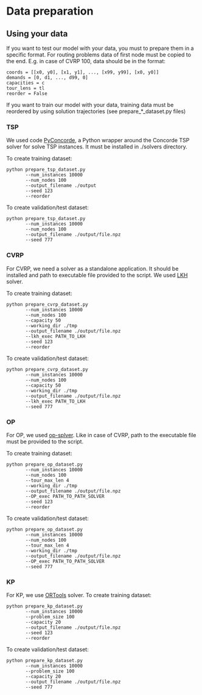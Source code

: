 # Data preparation

## Using your data 
If you want to test our model with your data, you must to prepare them in a specific format.
For routing problems data of first node must be copied to the end. E.g. in case of CVRP 100, data should be in the format:

```
coords = [[x0, y0], [x1, y1], ..., [x99, y99], [x0, y0]]
demands = [0, d1, ..., d99, 0]
capacities = c
tour_lens = tl
reorder = False 
```

If you want to train our model with your data, training data must be reordered by using solution trajectories (see prepare_*_dataset.py files)  

### TSP

We used code [PyConcorde](https://github.com/jvkersch/pyconcorde), a Python wrapper around the Concorde TSP solver for solve TSP instances. 
It must be installed in ./solvers directory.

To create training dataset: 
```
python prepare_tsp_dataset.py 
       --num_instances 10000
       --num_nodes 100
       --output_filename ./output
       --seed 123
       --reorder
```

To create validation/test dataset: 
```
python prepare_tsp_dataset.py 
       --num_instances 10000
       --num_nodes 100
       --output_filename ./output/file.npz
       --seed 777
```
 
### CVRP
For CVRP, we need a solver as a standalone application.
It should be installed and path to executable file provided to the script.
We used [LKH](http://webhotel4.ruc.dk/~keld/research/LKH-3/) solver.

To create training dataset:
```
python prepare_cvrp_dataset.py 
       --num_instances 10000
       --num_nodes 100
       --capacity 50
       --working_dir ./tmp
       --output_filename ./output/file.npz
       --lkh_exec PATH_TO_LKH
       --seed 123
       --reorder
```

To create validation/test dataset: 
```
python prepare_cvrp_dataset.py 
       --num_instances 10000
       --num_nodes 100
       --capacity 50
       --working_dir ./tmp
       --output_filename ./output/file.npz
       --lkh_exec PATH_TO_LKH
       --seed 777
```


### OP

For OP, we used [op-splver](https://github.com/gkobeaga/op-solver).
Like in case of CVRP, path to the executable file must be provided to the script.

To create training dataset:
```
python prepare_op_dataset.py 
       --num_instances 10000
       --num_nodes 100
       --tour_max_len 4
       --working_dir ./tmp
       --output_filename ./output/file.npz
       --OP_exec PATH_TO_PATH_SOLVER
       --seed 123
       --reorder
```

To create validation/test dataset: 
```
python prepare_op_dataset.py 
       --num_instances 10000
       --num_nodes 100
       --tour_max_len 4
       --working_dir ./tmp
       --output_filename ./output/file.npz
       --OP_exec PATH_TO_PATH_SOLVER
       --seed 777
```

### KP
For KP, we use [ORTools](https://developers.google.com/optimization) solver.
To create training dataset:
```
python prepare_kp_dataset.py 
       --num_instances 10000
       --problem_size 100
       --capacity 20
       --output_filename ./output/file.npz
       --seed 123
       --reorder
```

To create validation/test dataset: 
```
python prepare_kp_dataset.py 
       --num_instances 10000
       --problem_size 100
       --capacity 20
       --output_filename ./output/file.npz
       --seed 777
```
